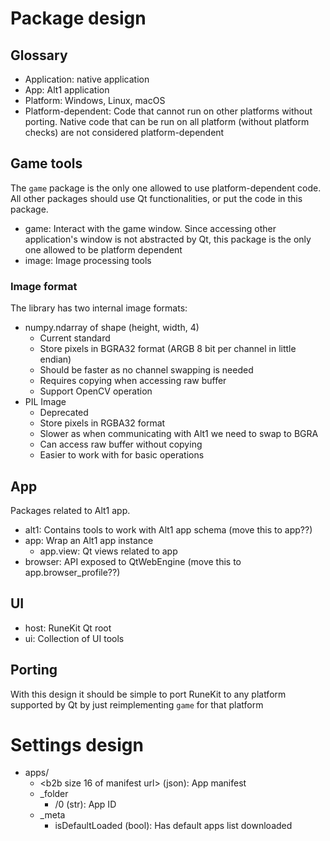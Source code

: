 # Package design

## Glossary

- Application: native application
- App: Alt1 application
- Platform: Windows, Linux, macOS
- Platform-dependent: Code that cannot run on other platforms without porting. Native code that can be run on all platform (without platform checks) are not considered platform-dependent

## Game tools

The `game` package is the only one allowed to use platform-dependent code. All other packages should use Qt functionalities, or put the code in this package.

- game: Interact with the game window. Since accessing other application's window is not abstracted by Qt, this package is the only one allowed to be platform dependent 
- image: Image processing tools

### Image format
The library has two internal image formats:

- numpy.ndarray of shape (height, width, 4)
  - Current standard
  - Store pixels in BGRA32 format (ARGB 8 bit per channel in little endian)
  - Should be faster as no channel swapping is needed
  - Requires copying when accessing raw buffer
  - Support OpenCV operation
- PIL Image
  - Deprecated
  - Store pixels in RGBA32 format
  - Slower as when communicating with Alt1 we need to swap to BGRA
  - Can access raw buffer without copying
  - Easier to work with for basic operations

## App

Packages related to Alt1 app.

- alt1: Contains tools to work with Alt1 app schema (move this to app??)
- app: Wrap an Alt1 app instance
  - app.view: Qt views related to app
- browser: API exposed to QtWebEngine (move this to app.browser_profile??)

## UI

- host: RuneKit Qt root
- ui: Collection of UI tools

## Porting

With this design it should be simple to port RuneKit to any platform supported by Qt by just reimplementing `game` for that platform

# Settings design
- apps/
  - <b2b size 16 of manifest url> (json): App manifest
  - _folder
    - <folder name>/0 (str): App ID
  - _meta
    - isDefaultLoaded (bool): Has default apps list downloaded
